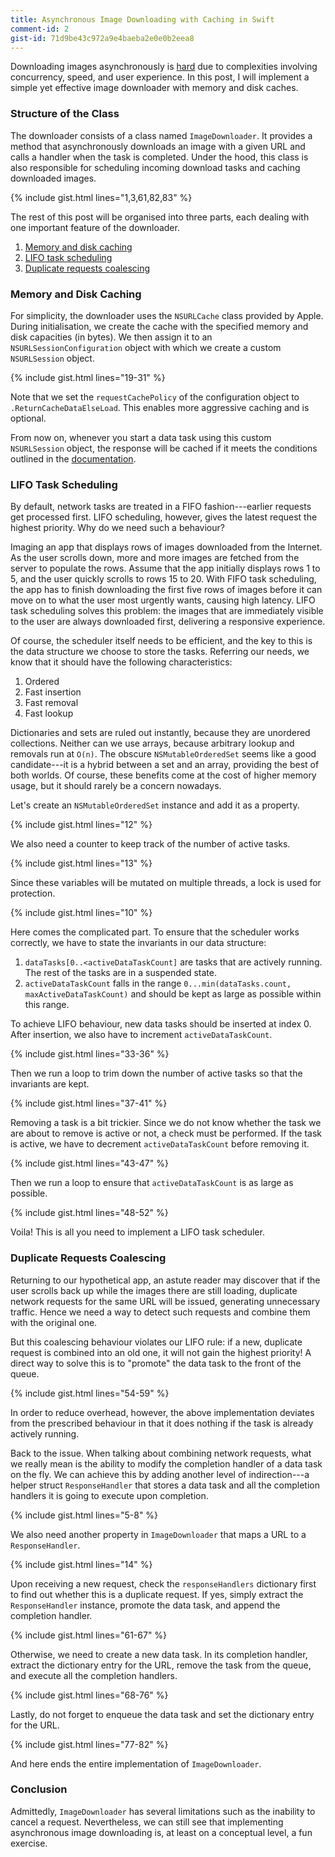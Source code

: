 ```yaml
---
title: Asynchronous Image Downloading with Caching in Swift
comment-id: 2
gist-id: 71d9be43c972a9e4baeba2e0e0b2eea8
---
```


Downloading images asynchronously is [hard][1] due to complexities involving concurrency, speed, and user experience. In this post, I will implement a simple yet effective image downloader with memory and disk caches.

<!-- excerpt -->

### Structure of the Class

The downloader consists of a class named `ImageDownloader`. It provides a method that asynchronously downloads an image with a given URL and calls a handler when the task is completed. Under the hood, this class is also responsible for scheduling incoming download tasks and caching downloaded images.

{% include gist.html lines="1,3,61,82,83" %}

The rest of this post will be organised into three parts, each dealing with one important feature of the downloader.

1.	[Memory and disk caching](#memory-and-disk-caching)
2.	[LIFO task scheduling](#lifo-task-scheduling)
3.	[Duplicate requests coalescing](#duplicate-requests-coalescing)

### Memory and Disk Caching

For simplicity, the downloader uses the `NSURLCache` class provided by Apple. During initialisation, we create the cache with the specified memory and disk capacities (in bytes). We then assign it to an `NSURLSessionConfiguration` object with which we create a custom `NSURLSession` object.

{% include gist.html lines="19-31" %}

Note that we set the `requestCachePolicy` of the configuration object to `.ReturnCacheDataElseLoad`. This enables more aggressive caching and is optional.

From now on, whenever you start a data task using this custom `NSURLSession` object, the response will be cached if it meets the conditions outlined in the [documentation][2].

### LIFO Task Scheduling

By default, network tasks are treated in a FIFO fashion---earlier requests get processed first. LIFO scheduling, however, gives the latest request the highest priority. Why do we need such a behaviour?

Imaging an app that displays rows of images downloaded from the Internet. As the user scrolls down, more and more images are fetched from the server to populate the rows. Assume that the app initially displays rows 1 to 5, and the user quickly scrolls to rows 15 to 20. With FIFO task scheduling, the app has to finish downloading the first five rows of images before it can move on to what the user most urgently wants, causing high latency. LIFO task scheduling solves this problem: the images that are immediately visible to the user are always downloaded first, delivering a responsive experience.

Of course, the scheduler itself needs to be efficient, and the key to this is the data structure we choose to store the tasks. Referring our needs, we know that it should have the following characteristics:

1.	Ordered
2.	Fast insertion
3.	Fast removal
4.	Fast lookup

Dictionaries and sets are ruled out instantly, because they are unordered collections. Neither can we use arrays, because arbitrary lookup and removals run at `O(n)`. The obscure `NSMutableOrderedSet` seems like a good candidate---it is a hybrid between a set and an array, providing the best of both worlds. Of course, these benefits come at the cost of higher memory usage, but it should rarely be a concern nowadays.

Let's create an `NSMutableOrderedSet` instance and add it as a property.

{% include gist.html lines="12" %}

We also need a counter to keep track of the number of active tasks.

{% include gist.html lines="13" %}

Since these variables will be mutated on multiple threads, a lock is used for protection.

{% include gist.html lines="10" %}

Here comes the complicated part. To ensure that the scheduler works correctly, we have to state the invariants in our data structure:

1.	`dataTasks[0..<activeDataTaskCount]` are tasks that are actively running. The rest of the tasks are in a suspended state.
2.	`activeDataTaskCount` falls in the range `0...min(dataTasks.count, maxActiveDataTaskCount)` and should be kept as large as possible within this range.

To achieve LIFO behaviour, new data tasks should be inserted at index 0. After insertion, we also have to increment `activeDataTaskCount`.

{% include gist.html lines="33-36" %}

Then we run a loop to trim down the number of active tasks so that the invariants are kept.

{% include gist.html lines="37-41" %}

Removing a task is a bit trickier. Since we do not know whether the task we are about to remove is active or not, a check must be performed. If the task is active, we have to decrement `activeDataTaskCount` before removing it.

{% include gist.html lines="43-47" %}

Then we run a loop to ensure that `activeDataTaskCount` is as large as possible.

{% include gist.html lines="48-52" %}

Voila! This is all you need to implement a LIFO task scheduler.

### Duplicate Requests Coalescing

Returning to our hypothetical app, an astute reader may discover that if the user scrolls back up while the images there are still loading, duplicate network requests for the same URL will be issued, generating unnecessary traffic. Hence we need a way to detect such requests and combine them with the original one.

But this coalescing behaviour violates our LIFO rule: if a new, duplicate request is combined into an old one, it will not gain the highest priority! A direct way to solve this is to "promote" the data task to the front of the queue.

{% include gist.html lines="54-59" %}

In order to reduce overhead, however, the above implementation deviates from the prescribed behaviour in that it does nothing if the task is already actively running.

Back to the issue. When talking about combining network requests, what we really mean is the ability to modify the completion handler of a data task on the fly. We can achieve this by adding another level of indirection---a helper struct `ResponseHandler` that stores a data task and all the completion handlers it is going to execute upon completion.

{% include gist.html lines="5-8" %}

We also need another property in `ImageDownloader` that maps a URL to a `ResponseHandler`.

{% include gist.html lines="14" %}

Upon receiving a new request, check the `responseHandlers` dictionary first to find out whether this is a duplicate request. If yes, simply extract the `ResponseHandler` instance, promote the data task, and append the completion handler.

{% include gist.html lines="61-67" %}

Otherwise, we need to create a new data task. In its completion handler, extract the dictionary entry for the URL, remove the task from the queue, and execute all the completion handlers.

{% include gist.html lines="68-76" %}

Lastly, do not forget to enqueue the data task and set the dictionary entry for the URL.

{% include gist.html lines="77-82" %}

And here ends the entire implementation of `ImageDownloader`.

### Conclusion

Admittedly, `ImageDownloader` has several limitations such as the inability to cancel a request. Nevertheless, we can still see that implementing asynchronous image downloading is, at least on a conceptual level, a fun exercise.

[1]:	https://www.natashatherobot.com/how-to-download-images-asynchronously-and-make-your-uitableview-scroll-fast-in-ios/
[2]:	https://developer.apple.com/reference/foundation/urlsessiondatadelegate/1411612-urlsession
